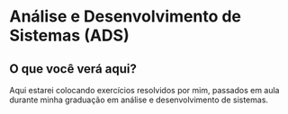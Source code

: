 # Análise e Desenvolvimento de Sistemas (ADS)

## O que você verá aqui?
Aqui estarei colocando exercícios resolvidos por mim, passados em aula durante minha graduação em análise e desenvolvimento de sistemas.